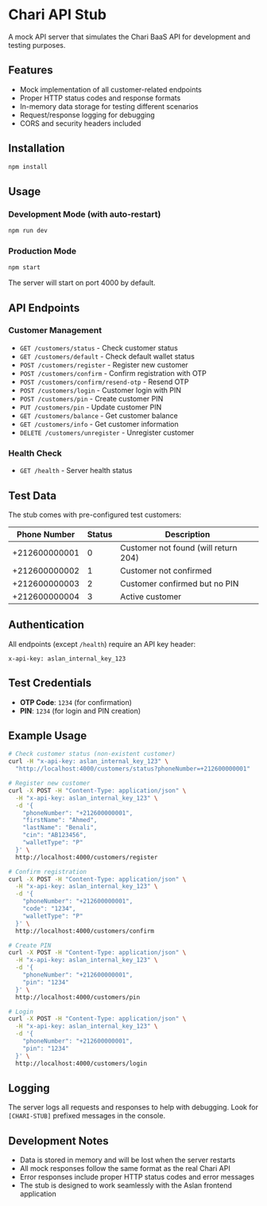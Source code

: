 # Chari API Stub

A mock API server that simulates the Chari BaaS API for development and testing purposes.

## Features

- Mock implementation of all customer-related endpoints
- Proper HTTP status codes and response formats
- In-memory data storage for testing different scenarios
- Request/response logging for debugging
- CORS and security headers included

## Installation

```bash
npm install
```

## Usage

### Development Mode (with auto-restart)
```bash
npm run dev
```

### Production Mode
```bash
npm start
```

The server will start on port 4000 by default.

## API Endpoints

### Customer Management
- `GET /customers/status` - Check customer status
- `GET /customers/default` - Check default wallet status
- `POST /customers/register` - Register new customer
- `POST /customers/confirm` - Confirm registration with OTP
- `POST /customers/confirm/resend-otp` - Resend OTP
- `POST /customers/login` - Customer login with PIN
- `POST /customers/pin` - Create customer PIN
- `PUT /customers/pin` - Update customer PIN
- `GET /customers/balance` - Get customer balance
- `GET /customers/info` - Get customer information
- `DELETE /customers/unregister` - Unregister customer

### Health Check
- `GET /health` - Server health status

## Test Data

The stub comes with pre-configured test customers:

| Phone Number | Status | Description |
|--------------|--------|-------------|
| +212600000001 | 0 | Customer not found (will return 204) |
| +212600000002 | 1 | Customer not confirmed |
| +212600000003 | 2 | Customer confirmed but no PIN |
| +212600000004 | 3 | Active customer |

## Authentication

All endpoints (except `/health`) require an API key header:
```
x-api-key: aslan_internal_key_123
```

## Test Credentials

- **OTP Code**: `1234` (for confirmation)
- **PIN**: `1234` (for login and PIN creation)

## Example Usage

```bash
# Check customer status (non-existent customer)
curl -H "x-api-key: aslan_internal_key_123" \
  "http://localhost:4000/customers/status?phoneNumber=+212600000001"

# Register new customer
curl -X POST -H "Content-Type: application/json" \
  -H "x-api-key: aslan_internal_key_123" \
  -d '{
    "phoneNumber": "+212600000001",
    "firstName": "Ahmed",
    "lastName": "Benali",
    "cin": "AB123456",
    "walletType": "P"
  }' \
  http://localhost:4000/customers/register

# Confirm registration
curl -X POST -H "Content-Type: application/json" \
  -H "x-api-key: aslan_internal_key_123" \
  -d '{
    "phoneNumber": "+212600000001",
    "code": "1234",
    "walletType": "P"
  }' \
  http://localhost:4000/customers/confirm

# Create PIN
curl -X POST -H "Content-Type: application/json" \
  -H "x-api-key: aslan_internal_key_123" \
  -d '{
    "phoneNumber": "+212600000001",
    "pin": "1234"
  }' \
  http://localhost:4000/customers/pin

# Login
curl -X POST -H "Content-Type: application/json" \
  -H "x-api-key: aslan_internal_key_123" \
  -d '{
    "phoneNumber": "+212600000001",
    "pin": "1234"
  }' \
  http://localhost:4000/customers/login
```

## Logging

The server logs all requests and responses to help with debugging. Look for `[CHARI-STUB]` prefixed messages in the console.

## Development Notes

- Data is stored in memory and will be lost when the server restarts
- All mock responses follow the same format as the real Chari API
- Error responses include proper HTTP status codes and error messages
- The stub is designed to work seamlessly with the Aslan frontend application